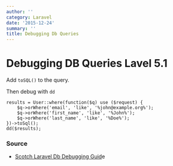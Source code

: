 ```yaml
---
author: ''
category: Laravel
date: '2015-12-24'
summary: ''
title: Debugging Db Queries
---
```

# Debugging DB Queries Lavel 5.1

Add `toSQL()` to the query.

Then debug with `dd`

    results = User::where(function($q) use ($request) {
        $q->orWhere('email', 'like', '%john@example.org%');
        $q->orWhere('first_name', 'like', '%John%');
        $q->orWhere('last_name', 'like', '%Doe%');
    })->toSql();
    dd($results);

### Source

* [Scotch Laravel Db Debugging Guid](https://scotch.io/tutorials/debugging-queries-in-laravel)e

